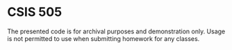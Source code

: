 # CSIS 505

The presented code is for archival purposes and demonstration only. Usage is not permitted to use when submitting homework for any classes.
